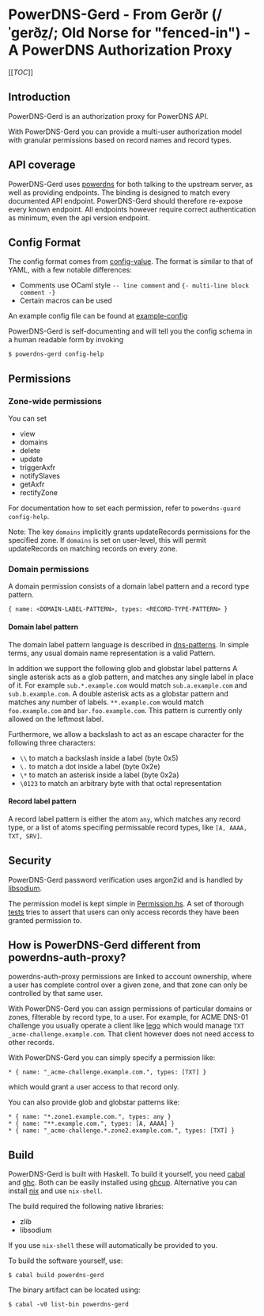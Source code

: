 # PowerDNS-Gerd - From Gerðr (/ˈɡerðz̠/; Old Norse for "fenced-in") - A PowerDNS Authorization Proxy

[[_TOC_]]

## Introduction

PowerDNS-Gerd is an authorization proxy for PowerDNS API.

With PowerDNS-Gerd you can provide a multi-user authorization model with granular permissions based on record names and record types.

## API coverage

PowerDNS-Gerd uses [powerdns](https://hackage.haskell.org/package/powerdns) for both talking to the upstream server, as well as providing endpoints. The binding is designed to match every documented API endpoint. PowerDNS-Gerd should therefore re-expose every known endpoint. All endpoints however require correct authentication as minimum, even the api version endpoint.

## Config Format

The config format comes from [config-value](https://hackage.haskell.org/package/config-value). The format is similar to that of YAML, with a few notable differences:

- Comments use OCaml style `-- line comment` and `{- multi-line block comment -}`
- Certain macros can be used

An example config file can be found at [example-config](https://gitlab.com/wobcom/haskell/powerdns-gerd/-/blob/master/powerdns-gerd.conf.example)

PowerDNS-Gerd is self-documenting and will tell you the config schema in a human readable form by invoking

```
$ powerdns-gerd config-help
```

## Permissions

### Zone-wide permissions

You can set

- view
- domains
- delete
- update
- triggerAxfr
- notifySlaves
- getAxfr
- rectifyZone

For documentation how to set each permission, refer to `powerdns-guard config-help`.

Note: The key `domains` implicitly grants updateRecords permissions for the specified zone. If `domains` is set on user-level, this will permit updateRecords on matching records on every zone. 

### Domain permissions

A domain permission consists of a domain label pattern and a record type pattern.

```
{ name: <DOMAIN-LABEL-PATTERN>, types: <RECORD-TYPE-PATTERN> }
```

#### Domain label pattern

The domain label pattern language is described in [dns-patterns](https://hackage.haskell.org/package/dns-patterns-0.2.1/docs/Network-DNS-Pattern.html). In simple terms, any usual domain name representation is a valid Pattern. 

In addition we support the following glob and globstar label patterns
A single asterisk acts as a glob pattern, and matches any single label in place of it. For example `sub.*.example.com` would match `sub.a.example.com` and `sub.b.example.com`. 
A double asterisk acts as a globstar pattern and matches any number of labels. `**.example.com` would match `foo.example.com` and `bar.foo.example.com`. This pattern is currently
only allowed on the leftmost label.

Furthermore, we allow a backslash to act as an escape character for the following three characters:
- `\\` to match a backslash inside a label (byte 0x5)
- `\.` to match a dot inside a label (byte 0x2e)
- `\*` to match an asterisk inside a label (byte 0x2a)
- `\0123` to match an arbitrary byte with that octal representation

#### Record label pattern

A record label pattern is either the atom `any`, which matches any record type, or a list of atoms specifing permissable record types, like `[A, AAAA, TXT, SRV]`.

## Security

PowerDNS-Gerd password verification uses argon2id and is handled by [libsodium](https://libsodium.gitbook.io/doc/). 

The permission model is kept simple in [Permission.hs](https://gitlab.com/wobcom/haskell/powerdns-gerd/-/blob/master/lib/PowerDNS/Gerd/Permission.hs). A set of thorough [tests](https://gitlab.com/wobcom/haskell/powerdns-gerd/-/blob/master/test/Spec.hs) tries to assert that users can only access records they have been granted permission to.

## How is PowerDNS-Gerd different from powerdns-auth-proxy?

powerdns-auth-proxy permissions are linked to account ownership, where a user has complete control over a given zone, and that zone can only be controlled by that same user.

With PowerDNS-Gerd you can assign permissions of particular domains or zones, filterable by record type, to a user. For example, for ACME DNS-01 challenge you usually operate a client like [lego](https://go-acme.github.io/lego/) which would manage `TXT _acme-challenge.example.com`. That client however does not need access to other records.

With PowerDNS-Gerd you can simply specify a permission like:

```
* { name: "_acme-challenge.example.com.", types: [TXT] }
```

which would grant a user access to that record only.

You can also provide glob and globstar patterns like:
```
* { name: "*.zone1.example.com.", types: any }
* { name: "**.example.com.", types: [A, AAAA] }
* { name: "_acme-challenge.*.zone2.example.com.", types: [TXT] }
```
## Build

PowerDNS-Gerd is built with Haskell. To build it yourself, you need [cabal](https://www.haskell.org/cabal/) and [ghc](https://www.haskell.org/ghc/). Both can be easily installed using [ghcup](https://www.haskell.org/ghcup/). Alternative you can install [nix](https://nixos.org/guides/install-nix.html) and use `nix-shell`.

The build required the following native libraries:
- zlib
- libsodium

If you use `nix-shell` these will automatically be provided to you.

To build the software yourself, use:

```
$ cabal build powerdns-gerd
```

The binary artifact can be located using:

```
$ cabal -v0 list-bin powerdns-gerd
```
